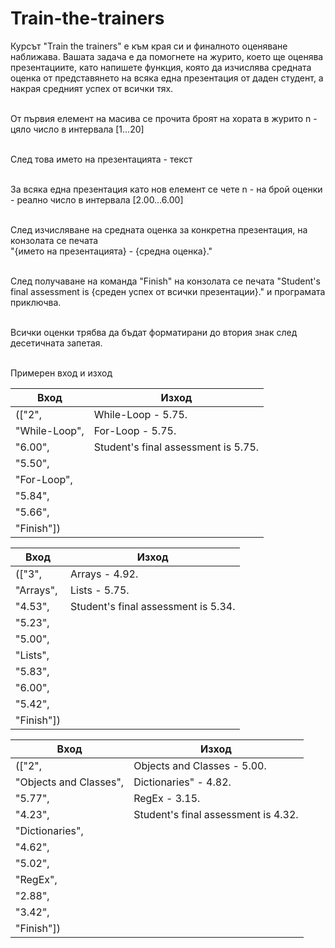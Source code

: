 # Train-the-trainers
Курсът "Train the trainers" е към края си и финалното оценяване наближава. Вашата задача е да помогнете на журито,  което ще оценява презентациите, като напишете функция,  която да изчислява средната оценка от представянето на всяка една презентация от даден студент, а накрая средният успех от всички тях.

<br>От първия елемент на масива се прочита броят на хората в журито n - цяло число в интервала [1…20]

<br>След това името на презентацията - текст

<br>За всяка една презентация като нов елемент се чете n - на брой оценки - реално число в интервала [2.00…6.00]

<br>След изчисляване на средната оценка за конкретна презентация, на конзолата се печата
<br> "{името на презентацията} - {средна оценка}."

<br>След получаване на команда "Finish" на конзолата се печата "Student's final assessment is {среден успех от всички презентации}." и програмата приключва.

<br>Всички оценки трябва да бъдат форматирани до втория знак след десетичната запетая.

<br>Примерен вход и изход

| Вход          | Изход                               |
|---------------|-------------------------------------|
| (["2",        | While-Loop - 5.75.                  |
| "While-Loop", | For-Loop - 5.75.                    |
| "6.00",       | Student's final assessment is 5.75. |
| "5.50",       |                                     |
| "For-Loop",   |                                     |
| "5.84",       |                                     |
| "5.66",       |                                     |
| "Finish"])    |                                     |

| Вход       | Изход                               |
|------------|-------------------------------------|
| (["3",     | Arrays - 4.92.                      |
| "Arrays",  | Lists - 5.75.                       |
| "4.53",    | Student's final assessment is 5.34. |
| "5.23",    |                                     |
| "5.00",    |                                     |
| "Lists",   |                                     |
| "5.83",    |                                     |
| "6.00",    |                                     |
| "5.42",    |                                     |
| "Finish"]) |                                     |

| Вход                   | Изход                               |
|------------------------|-------------------------------------|
| (["2",                 | Objects and Classes - 5.00.         |
| "Objects and Classes", | Dictionaries" - 4.82.               |
| "5.77",                | RegEx - 3.15.                       |
| "4.23",                | Student's final assessment is 4.32. |
| "Dictionaries",        |                                     |
| "4.62",                |                                     |
| "5.02",                |                                     |
| "RegEx",               |                                     |
| "2.88",                |                                     |
| "3.42",                |                                     |
| "Finish"])             |                                     |
